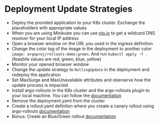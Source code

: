 # Deployment Update Strategies

- Deploy the provided application to your K8s cluster. Exchange the placeholders with appropriate values
- When you are using Minikube you can use [nip.io](https://nip.io) to get a wildcard DNS resolver for your local IP address
- Open a browser window on the URL you used in the ingress definition
- Change the color tag of the image in the deployment to another color `image: argoproj/rollouts-demo:green`. And run `kubectl apply -f .` (feasbile values are red, green, blue, yellow)
- Monitor your opened browser window
- Change the update strategy to `RollingUpdate` in the deployment and redeploy the application
- Set MaxSurge and MaxUnavailable attributes and oberserve how the update process is impacted
- Install argo-rollouts in the K8s cluster and the argo-rollouts plugin to your local machine. You can follow the [documentation](https://argoproj.github.io/argo-rollouts/getting-started/)
- Remove the deployment.yaml from the cluster
- Create a rollout.yaml defintion where you create a canary rollout using argo-rollouts [documentation](https://argoproj.github.io/argo-rollouts/getting-started/)
- Bonus: Create an Blue/Green rollout [documentation](https://argoproj.github.io/argo-rollouts/features/bluegreen/)